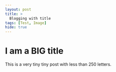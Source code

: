 ```yaml
---
layout: post
title: >
  Blogging with title
tags: [Test, Image]
hide: true
---
```


# I am a BIG title

This is a very tiny tiny post with less than 250 letters.
